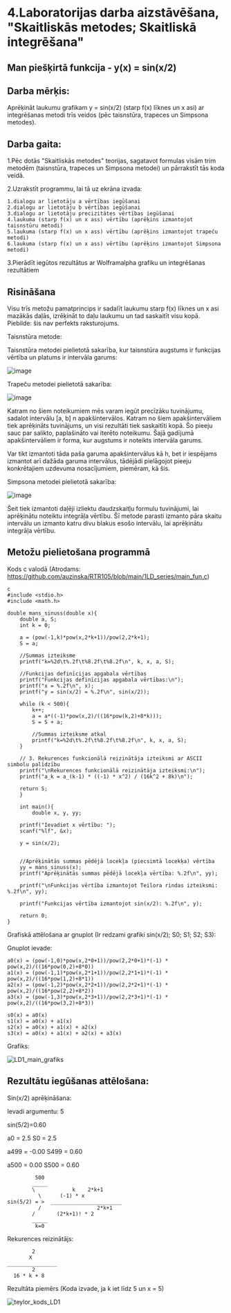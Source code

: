 # 4.Laboratorijas darba aizstāvēšana, "Skaitliskās metodes; Skaitliskā integrēšana"


## Man piešķirtā funkcija - y(x) = sin(x/2)


## Darba mērķis:

Aprēķināt laukumu grafikam y = sin(x/2) (starp f(x) līknes un x asi) ar integrēšanas metodi trīs veidos (pēc taisnstūra, trapeces un Simpsona metodes).

## Darba gaita:

1.Pēc dotās "Skaitliskās metodes" teorijas, sagatavot formulas visām trim metodēm (taisnstūra, trapeces un Simpsona metodei) un pārrakstīt tās koda veidā.

2.Uzrakstīt programmu, lai tā uz ekrāna izvada:

    1.dialogu ar lietotāju a vērtības iegūšanai
    2.dialogu ar lietotāju b vērtības iegūšanai
    3.dialogu ar lietotāju precizitātes vērtības iegūšanai
    4.laukuma (starp f(x) un x ass) vērtību (aprēķins izmantojot taisnstūru metodi)
    5.laukuma (starp f(x) un x ass) vērtību (aprēķins izmantojot trapeču metodi)
    6.laukuma (starp f(x) un x ass) vērtību (aprēķins izmantojot Simpsona metodi)


3.Pierādīt iegūtos rezultātus ar Wolframalpha grafiku un integrēšanas rezultātiem

## Risināšana

Visu trīs metožu pamatprincips ir sadalīt laukumu starp f(x) līknes un x asi mazākās daļās, izrēķināt to daļu laukumu un tad saskaitīt visu kopā. Piebilde: šis nav perfekts raksturojums.

Taisnstūra metode:

Taisnstūra metodei pielietotā sakarība, kur taisnstūra augstums ir funkcijas vērtība un platums ir intervāla garums:

![image](https://github.com/auzinska/RTR105/assets/50238747/5b178a5a-2f1a-45e9-a25d-01a40c699312)

Trapeču metodei pielietotā sakarība:

![image](https://github.com/auzinska/RTR105/assets/50238747/7c68db0c-3586-4c47-81a6-8c0dd05163dc)

Katram no šiem noteikumiem mēs varam iegūt precīzāku tuvinājumu, sadalot intervālu [a, b] n apakšintervālos. Katram no šiem apakšintervāliem tiek aprēķināts tuvinājums, un visi rezultāti tiek saskaitīti kopā. Šo pieeju sauc par salikto, paplašināto vai iterēto noteikumu. Šajā gadījumā apakšintervāliem ir forma, kur augstums ir noteikts intervāla garums.

Var tikt izmantoti tāda paša garuma apakšintervālus kā h, bet ir iespējams izmantot arī dažāda garuma intervālus, tādējādi pielāgojot pieeju konkrētajiem uzdevuma nosacījumiem, piemēram, kā šis. 

Simpsona metodei pielietotā sakarība:


![image](https://github.com/auzinska/RTR105/assets/50238747/4c10329d-ee2d-4edb-bc70-eda3f23edb00)


Šeit tiek izmantoti daļēji izliektu daudzskaitļu formulu tuvinājumi, lai aprēķinātu noteiktu integrāļa vērtību. Šī metode parasti izmanto pāra skaitu intervālu un izmanto katru divu blakus esošo intervālu, lai aprēķinātu integrāļa vērtību.

## Metožu pielietošana programmā

Kods c valodā (Atrodams: https://github.com/auzinska/RTR105/blob/main/1LD_series/main_fun.c)
```
c
#include <stdio.h>
#include <math.h>

double mans_sinuss(double x){
    double a, S;
    int k = 0;

    a = (pow(-1,k)*pow(x,2*k+1))/pow(2,2*k+1); 
    S = a;
    
    //Summas izteiksme
    printf("k=%2d\t%.2f\t%8.2f\t%8.2f\n", k, x, a, S);

    //Funkcijas definīcijas apgabala vērtības
    printf("Funkcijas definīcijas apgabala vērtības:\n");
    printf("x = %.2f\n", x);
    printf("y = sin(x/2) = %.2f\n", sin(x/2));
    
    while (k < 500){
        k++;
        a = a*((-1)*pow(x,2)/((16*pow(k,2)+8*k)));
        S = S + a;
        
        //Summas izteiksme atkal
        printf("k=%2d\t%.2f\t%8.2f\t%8.2f\n", k, x, a, S);
    }
    
    // 3. Rekurences funkcionālā reizinātāja izteiksmi ar ASCII simbolu palīdzību
    printf("\nRekurences funkcionālā reizinātāja izteiksmi:\n");
    printf("a_k = a_(k-1) * ((-1) * x^2) / (16k^2 + 8k)\n");

    return S;
    }

    int main(){
        double x, y, yy;

    printf("Ievadiet x vērtību: ");
    scanf("%lf", &x);

    y = sin(x/2);

   
    //Aprēķinātās summas pēdējā locekļa (piecsimtā locekķa) vērtība
    yy = mans_sinuss(x);
    printf("Aprēķinātās summas pēdējā locekļa vērtība: %.2f\n", yy);

    printf("\nFunkcijas vērtība izmantojot Teilora rindas izteiksmi: %.2f\n", yy);

    printf("Funkcijas vērtība izmantojot sin(x/2): %.2f\n", y);

    return 0;
}
```



Grafiskā attēlošana ar gnuplot (Ir redzami grafiki sin(x/2); S0; S1; S2; S3):

Gnuplot ievade:
```
a0(x) = (pow(-1,0)*pow(x,2*0+1))/pow(2,2*0+1)*(-1) * pow(x,2)/((16*pow(0,2)+8*0))
a1(x) = (pow(-1,1)*pow(x,2*1+1))/pow(2,2*1+1)*(-1) * pow(x,2)/((16*pow(1,2)+8*1))
a2(x) = (pow(-1,2)*pow(x,2*2+1))/pow(2,2*2+1)*(-1) * pow(x,2)/((16*pow(2,2)+8*2))
a3(x) = (pow(-1,3)*pow(x,2*3+1))/pow(2,2*3+1)*(-1) * pow(x,2)/((16*pow(3,2)+8*3))

s0(x) = a0(x)
s1(x) = a0(x) + a1(x)
s2(x) = a0(x) + a1(x) + a2(x)
s3(x) = a0(x) + a1(x) + a2(x) + a3(x)
```

Grafiks:

![LD1_main_grafiks](https://github.com/auzinska/RTR105/assets/50238747/55ca2afb-8dcd-4d8e-b8ab-011ff96bcfa3)

## Rezultātu iegūšanas attēlošana:

Sin(x/2) aprēķināšana:

Ievadi argumentu: 5

sin(5/2)=0.60

a0 = 2.5 
S0 = 2.5

a499 = -0.00
S499 = 0.60

a500 = 0.00
S500 = 0.60
```         
         500
        _____
        \            k    2*k+1 
          \      (-1) * x
sin(5/2) = >  _______________________
          /                  2*k+1
        /       (2*k+1)! * 2
        _____
         k=0
```
Rekurences reizinātājs: 
```
        2
       X
________________
        2
  16 * k + 8
```
Rezultāta piemērs (Koda izvade, ja k iet līdz 5 un x = 5)

![teylor_kods_LD1](https://github.com/auzinska/RTR105/assets/50238747/fead361d-c57a-423b-bcc6-357e1c07b8d4)
